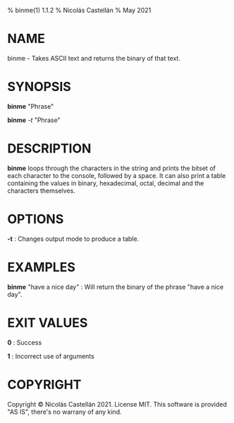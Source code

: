 % binme(1) 1.1.2
% Nicolás Castellán
% May 2021

<!-- Use:                                                             -->
<!--   pandoc binme.1.md -s -t man -o binme.1                         -->
<!-- to convert this markdown to groff format                         -->
<!-- Choose from these sections:                                      -->
<!-- 1. Executable programs: Or, shell commands.                      -->
<!-- 2. System calls: Functions provided by the kernel.               -->
<!-- 3. Library calls: Functions within program libraries.            -->
<!-- 4. Special files.                                                -->
<!-- 5. File formats and conventions: For example, “/etc/passwd”.     -->
<!-- 6. Games.                                                        -->
<!-- 7. Miscellaneous: Macro packages and conventions, such as groff. -->
<!-- 8. System administration commands: Usually reserved for root.    -->
<!-- 9. Kernel routines: Not usually installed by default.            -->

# NAME
binme - Takes ASCII text and returns the binary of that text.

# SYNOPSIS
**binme** "Phrase"

**binme** *-t* "Phrase"

# DESCRIPTION
**binme** loops through the characters in the string and prints the bitset of each character to the console, followed by a space. It can also print a table containing the values in binary, hexadecimal, octal, decimal and the characters themselves.

# OPTIONS
**-t**
: Changes output mode to produce a table.

# EXAMPLES
**binme** "have a nice day"
: Will return the binary of the phrase "have a nice day".

# EXIT VALUES
**0**
: Success

**1**
: Incorrect use of arguments

# COPYRIGHT
Copyright © Nicolás Castellán 2021. License MIT. This software is provided "AS IS", there's no warrany of any kind.

